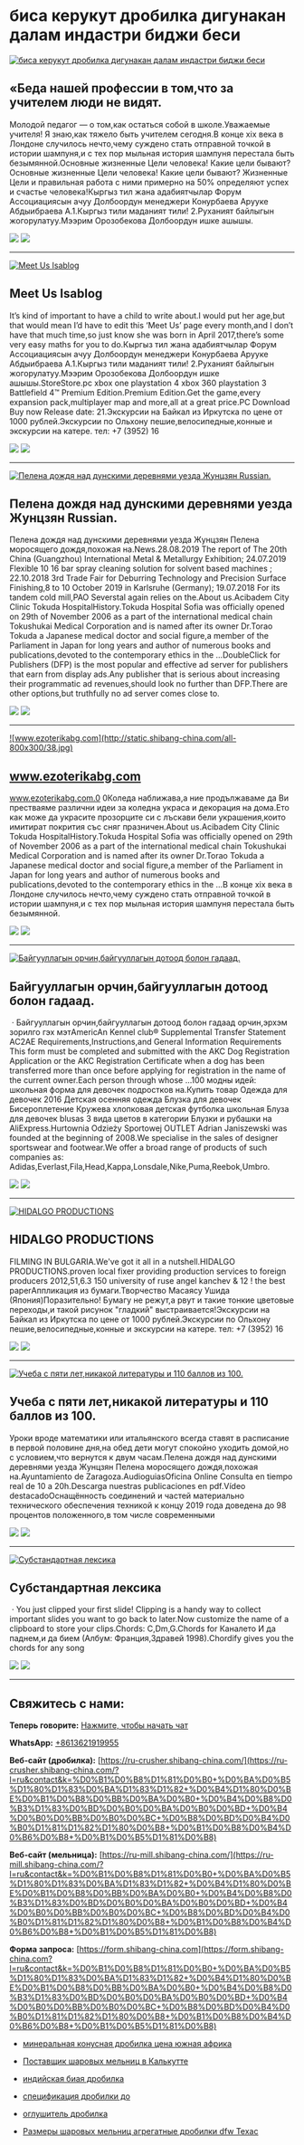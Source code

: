 # биса керукут дробилка дигунакан далам индастри биджи беси

<a href="https://swt.shibang-china.com/?l=ru&img&k=%D0%B1%D0%B8%D1%81%D0%B0+%D0%BA%D0%B5%D1%80%D1%83%D0%BA%D1%83%D1%82+%D0%B4%D1%80%D0%BE%D0%B1%D0%B8%D0%BB%D0%BA%D0%B0+%D0%B4%D0%B8%D0%B3%D1%83%D0%BD%D0%B0%D0%BA%D0%B0%D0%BD+%D0%B4%D0%B0%D0%BB%D0%B0%D0%BC+%D0%B8%D0%BD%D0%B4%D0%B0%D1%81%D1%82%D1%80%D0%B8+%D0%B1%D0%B8%D0%B4%D0%B6%D0%B8+%D0%B1%D0%B5%D1%81%D0%B8" target="_blank">![биса керукут дробилка дигунакан далам индастри биджи беси](http://static.shibang-china.com/all-800x300/549.jpg)</a>

## &#171;Беда нашей профессии в том,что за учителем люди не видят.
Молодой педагог — о том,как остаться собой в школе.Уважаемые учителя! Я знаю,как тяжело быть учителем сегодня.В конце xix века в Лондоне случилось нечто,чему суждено стать отправной точкой в истории шампуня,и с тех пор мыльная история шампуня перестала быть безымянной.Основные жизненные Цели человека! Какие цели бывают?Основные жизненные Цели человека! Какие цели бывают? Жизненные Цели и правильная работа с ними примерно на 50% определяют успех и счастье человека!Кыргыз тил жана адабиятчылар Форум Ассоциациясын ачуу Долбоордун менеджери Конурбаева Арууке Абдыибраева А.1.Кыргыз тили маданият тили! 2.Руханият байлыгын жогорулатуу.Мээрим Орозобекова Долбоордун ишке ашышы.


<a href="https://whatsapp.shibangsoft.com/WhatsApp.php" target="_blank" title="WhatsApp">![](http://static.shibang-china.com/icon/whatsapp.png)</a> <a href="https://swt.shibang-china.com/?l=ru&icon&k=%D0%B1%D0%B8%D1%81%D0%B0+%D0%BA%D0%B5%D1%80%D1%83%D0%BA%D1%83%D1%82+%D0%B4%D1%80%D0%BE%D0%B1%D0%B8%D0%BB%D0%BA%D0%B0+%D0%B4%D0%B8%D0%B3%D1%83%D0%BD%D0%B0%D0%BA%D0%B0%D0%BD+%D0%B4%D0%B0%D0%BB%D0%B0%D0%BC+%D0%B8%D0%BD%D0%B4%D0%B0%D1%81%D1%82%D1%80%D0%B8+%D0%B1%D0%B8%D0%B4%D0%B6%D0%B8+%D0%B1%D0%B5%D1%81%D0%B8" target="_blank">![](http://static.shibang-china.com/icon/chat-ru.png)</a>

---

<a href="https://swt.shibang-china.com/?l=ru&img&k=%D0%B1%D0%B8%D1%81%D0%B0+%D0%BA%D0%B5%D1%80%D1%83%D0%BA%D1%83%D1%82+%D0%B4%D1%80%D0%BE%D0%B1%D0%B8%D0%BB%D0%BA%D0%B0+%D0%B4%D0%B8%D0%B3%D1%83%D0%BD%D0%B0%D0%BA%D0%B0%D0%BD+%D0%B4%D0%B0%D0%BB%D0%B0%D0%BC+%D0%B8%D0%BD%D0%B4%D0%B0%D1%81%D1%82%D1%80%D0%B8+%D0%B1%D0%B8%D0%B4%D0%B6%D0%B8+%D0%B1%D0%B5%D1%81%D0%B8" target="_blank">![Meet Us Isablog](http://static.shibang-china.com/all-800x300/397.jpg)</a>

## Meet Us Isablog
It’s kind of important to have a child to write about.I would put her age,but that would mean I’d have to edit this ‘Meet Us’ page every month,and I don’t have that much time,so just know she was born in April 2017,there’s some very easy maths for you to do.Кыргыз тил жана адабиятчылар Форум Ассоциациясын ачуу Долбоордун менеджери Конурбаева Арууке Абдыибраева А.1.Кыргыз тили маданият тили! 2.Руханият байлыгын жогорулатуу.Мээрим Орозобекова Долбоордун ишке ашышы.StoreStore.pc xbox one playstation 4 xbox 360 playstation 3 Battlefield 4™ Premium Edition.Premium Edition.Get the game,every expansion pack,multiplayer map and more,all at a great price.PC Download Buy now Release date: 21.Экскурсии на Байкал из Иркутска по цене от 1000 рублей.Экскурсии по Ольхону пешие,велосипедные,конные и экскурсии на катере. тел: +7 (3952) 16


<a href="https://whatsapp.shibangsoft.com/WhatsApp.php" target="_blank" title="WhatsApp">![](http://static.shibang-china.com/icon/whatsapp.png)</a> <a href="https://swt.shibang-china.com/?l=ru&icon&k=%D0%B1%D0%B8%D1%81%D0%B0+%D0%BA%D0%B5%D1%80%D1%83%D0%BA%D1%83%D1%82+%D0%B4%D1%80%D0%BE%D0%B1%D0%B8%D0%BB%D0%BA%D0%B0+%D0%B4%D0%B8%D0%B3%D1%83%D0%BD%D0%B0%D0%BA%D0%B0%D0%BD+%D0%B4%D0%B0%D0%BB%D0%B0%D0%BC+%D0%B8%D0%BD%D0%B4%D0%B0%D1%81%D1%82%D1%80%D0%B8+%D0%B1%D0%B8%D0%B4%D0%B6%D0%B8+%D0%B1%D0%B5%D1%81%D0%B8" target="_blank">![](http://static.shibang-china.com/icon/chat-ru.png)</a>

---

<a href="https://swt.shibang-china.com/?l=ru&img&k=%D0%B1%D0%B8%D1%81%D0%B0+%D0%BA%D0%B5%D1%80%D1%83%D0%BA%D1%83%D1%82+%D0%B4%D1%80%D0%BE%D0%B1%D0%B8%D0%BB%D0%BA%D0%B0+%D0%B4%D0%B8%D0%B3%D1%83%D0%BD%D0%B0%D0%BA%D0%B0%D0%BD+%D0%B4%D0%B0%D0%BB%D0%B0%D0%BC+%D0%B8%D0%BD%D0%B4%D0%B0%D1%81%D1%82%D1%80%D0%B8+%D0%B1%D0%B8%D0%B4%D0%B6%D0%B8+%D0%B1%D0%B5%D1%81%D0%B8" target="_blank">![Пелена дождя над дунскими деревнями уезда Жунцзян Russian.](http://static.shibang-china.com/all-800x300/133.jpg)</a>

## Пелена дождя над дунскими деревнями уезда Жунцзян Russian.
Пелена дождя над дунскими деревнями уезда Жунцзян Пелена моросящего дождя,похожая на.News.28.08.2019 The report of The 20th China (Guangzhou) International Metal &amp; Metallurgy Exhibition; 24.07.2019 Flexible 10 16 bar spray cleaning solution for solvent based machines ; 22.10.2018 3rd Trade Fair for Deburring Technology and Precision Surface Finishing,8 to 10 October 2019 in Karlsruhe (Germany); 19.07.2018 For its tandem cold mill,PAO Severstal again relies on the.About us.Acibadem City Clinic Tokuda HospitalHistory.Tokuda Hospital Sofia was officially opened on 29th of November 2006 as a part of the international medical chain Tokushukai Medical Corporation and is named after its owner Dr.Torao Tokuda a Japanese medical doctor and social figure,a member of the Parliament in Japan for long years and author of numerous books and publications,devoted to the contemporary ethics in the …DoubleClick for Publishers (DFP) is the most popular and effective ad server for publishers that earn from display ads.Any publisher that is serious about increasing their programmatic ad revenues,should look no further than DFP.There are other options,but truthfully no ad server comes close to.


<a href="https://whatsapp.shibangsoft.com/WhatsApp.php" target="_blank" title="WhatsApp">![](http://static.shibang-china.com/icon/whatsapp.png)</a> <a href="https://swt.shibang-china.com/?l=ru&icon&k=%D0%B1%D0%B8%D1%81%D0%B0+%D0%BA%D0%B5%D1%80%D1%83%D0%BA%D1%83%D1%82+%D0%B4%D1%80%D0%BE%D0%B1%D0%B8%D0%BB%D0%BA%D0%B0+%D0%B4%D0%B8%D0%B3%D1%83%D0%BD%D0%B0%D0%BA%D0%B0%D0%BD+%D0%B4%D0%B0%D0%BB%D0%B0%D0%BC+%D0%B8%D0%BD%D0%B4%D0%B0%D1%81%D1%82%D1%80%D0%B8+%D0%B1%D0%B8%D0%B4%D0%B6%D0%B8+%D0%B1%D0%B5%D1%81%D0%B8" target="_blank">![](http://static.shibang-china.com/icon/chat-ru.png)</a>

---

<a href="https://swt.shibang-china.com/?l=ru&img&k=%D0%B1%D0%B8%D1%81%D0%B0+%D0%BA%D0%B5%D1%80%D1%83%D0%BA%D1%83%D1%82+%D0%B4%D1%80%D0%BE%D0%B1%D0%B8%D0%BB%D0%BA%D0%B0+%D0%B4%D0%B8%D0%B3%D1%83%D0%BD%D0%B0%D0%BA%D0%B0%D0%BD+%D0%B4%D0%B0%D0%BB%D0%B0%D0%BC+%D0%B8%D0%BD%D0%B4%D0%B0%D1%81%D1%82%D1%80%D0%B8+%D0%B1%D0%B8%D0%B4%D0%B6%D0%B8+%D0%B1%D0%B5%D1%81%D0%B8" target="_blank">![www.ezoterikabg.com](http://static.shibang-china.com/all-800x300/38.jpg)</a>

## www.ezoterikabg.com
www.ezoterikabg.com.0 0Коледа наближава,а ние продължаваме да Ви престваяме различни идеи за коледна украса и декорация на дома.Ето как може да украсите прозорците си с лъскави бели украшения,които имитират покрития със сняг празничен.About us.Acibadem City Clinic Tokuda HospitalHistory.Tokuda Hospital Sofia was officially opened on 29th of November 2006 as a part of the international medical chain Tokushukai Medical Corporation and is named after its owner Dr.Torao Tokuda a Japanese medical doctor and social figure,a member of the Parliament in Japan for long years and author of numerous books and publications,devoted to the contemporary ethics in the …В конце xix века в Лондоне случилось нечто,чему суждено стать отправной точкой в истории шампуня,и с тех пор мыльная история шампуня перестала быть безымянной.


<a href="https://whatsapp.shibangsoft.com/WhatsApp.php" target="_blank" title="WhatsApp">![](http://static.shibang-china.com/icon/whatsapp.png)</a> <a href="https://swt.shibang-china.com/?l=ru&icon&k=%D0%B1%D0%B8%D1%81%D0%B0+%D0%BA%D0%B5%D1%80%D1%83%D0%BA%D1%83%D1%82+%D0%B4%D1%80%D0%BE%D0%B1%D0%B8%D0%BB%D0%BA%D0%B0+%D0%B4%D0%B8%D0%B3%D1%83%D0%BD%D0%B0%D0%BA%D0%B0%D0%BD+%D0%B4%D0%B0%D0%BB%D0%B0%D0%BC+%D0%B8%D0%BD%D0%B4%D0%B0%D1%81%D1%82%D1%80%D0%B8+%D0%B1%D0%B8%D0%B4%D0%B6%D0%B8+%D0%B1%D0%B5%D1%81%D0%B8" target="_blank">![](http://static.shibang-china.com/icon/chat-ru.png)</a>

---

<a href="https://swt.shibang-china.com/?l=ru&img&k=%D0%B1%D0%B8%D1%81%D0%B0+%D0%BA%D0%B5%D1%80%D1%83%D0%BA%D1%83%D1%82+%D0%B4%D1%80%D0%BE%D0%B1%D0%B8%D0%BB%D0%BA%D0%B0+%D0%B4%D0%B8%D0%B3%D1%83%D0%BD%D0%B0%D0%BA%D0%B0%D0%BD+%D0%B4%D0%B0%D0%BB%D0%B0%D0%BC+%D0%B8%D0%BD%D0%B4%D0%B0%D1%81%D1%82%D1%80%D0%B8+%D0%B1%D0%B8%D0%B4%D0%B6%D0%B8+%D0%B1%D0%B5%D1%81%D0%B8" target="_blank">![Байгууллагын орчин,байгууллагын дотоод болон гадаад.](http://static.shibang-china.com/all-800x300/584.jpg)</a>

## Байгууллагын орчин,байгууллагын дотоод болон гадаад.
&nbsp;&#0183;&#32;Байгууллагын орчин,байгууллагын дотоод болон гадаад орчин,эрхэм зорилго гэх мэтAmericAn Kennel club&#174; Supplemental Transfer Statement AC2AE Requirements,Instructions,and General Information Requirements This form must be completed and submitted with the AKC Dog Registration Application or the AKC Registration Certificate when a dog has been transferred more than once before applying for registration in the name of the current owner.Each person through whose …100 модны идей: школьная форма для девочек подростков на.Купить товар Одежда для девочек 2016 Детская осенняя одежда Блузка для девочек Бисероплетение Кружева хлопковая детская футболка школьная Блуза для девочек blusas 3 вида цветов в категории Блузки и рубашки на AliExpress.Hurtownia Odzieży Sportowej OUTLET Adrian Janiszewski was founded at the beginning of 2008.We specialise in the sales of designer sportswear and footwear.We offer a broad range of products of such companies as: Adidas,Everlast,Fila,Head,Kappa,Lonsdale,Nike,Puma,Reebok,Umbro.


<a href="https://whatsapp.shibangsoft.com/WhatsApp.php" target="_blank" title="WhatsApp">![](http://static.shibang-china.com/icon/whatsapp.png)</a> <a href="https://swt.shibang-china.com/?l=ru&icon&k=%D0%B1%D0%B8%D1%81%D0%B0+%D0%BA%D0%B5%D1%80%D1%83%D0%BA%D1%83%D1%82+%D0%B4%D1%80%D0%BE%D0%B1%D0%B8%D0%BB%D0%BA%D0%B0+%D0%B4%D0%B8%D0%B3%D1%83%D0%BD%D0%B0%D0%BA%D0%B0%D0%BD+%D0%B4%D0%B0%D0%BB%D0%B0%D0%BC+%D0%B8%D0%BD%D0%B4%D0%B0%D1%81%D1%82%D1%80%D0%B8+%D0%B1%D0%B8%D0%B4%D0%B6%D0%B8+%D0%B1%D0%B5%D1%81%D0%B8" target="_blank">![](http://static.shibang-china.com/icon/chat-ru.png)</a>

---

<a href="https://swt.shibang-china.com/?l=ru&img&k=%D0%B1%D0%B8%D1%81%D0%B0+%D0%BA%D0%B5%D1%80%D1%83%D0%BA%D1%83%D1%82+%D0%B4%D1%80%D0%BE%D0%B1%D0%B8%D0%BB%D0%BA%D0%B0+%D0%B4%D0%B8%D0%B3%D1%83%D0%BD%D0%B0%D0%BA%D0%B0%D0%BD+%D0%B4%D0%B0%D0%BB%D0%B0%D0%BC+%D0%B8%D0%BD%D0%B4%D0%B0%D1%81%D1%82%D1%80%D0%B8+%D0%B1%D0%B8%D0%B4%D0%B6%D0%B8+%D0%B1%D0%B5%D1%81%D0%B8" target="_blank">![HIDALGO PRODUCTIONS](http://static.shibang-china.com/all-800x300/653.jpg)</a>

## HIDALGO PRODUCTIONS
FILMING IN BULGARIA.We've got it all in a nutshell.HIDALGO PRODUCTIONS.proven local fixer providing production services to foreign producers 2012,51,6.3 150 university of ruse angel kanchev &amp; 12 ! the best paperАппликация из бумаги.Творчество Масаясу Ушида (Япония)Поразительно! Бумагу не режут,а рвут и такие тонкие цветовые переходы,и такой рисунок &quot;гладкий&quot; выстраивается!Экскурсии на Байкал из Иркутска по цене от 1000 рублей.Экскурсии по Ольхону пешие,велосипедные,конные и экскурсии на катере. тел: +7 (3952) 16


<a href="https://whatsapp.shibangsoft.com/WhatsApp.php" target="_blank" title="WhatsApp">![](http://static.shibang-china.com/icon/whatsapp.png)</a> <a href="https://swt.shibang-china.com/?l=ru&icon&k=%D0%B1%D0%B8%D1%81%D0%B0+%D0%BA%D0%B5%D1%80%D1%83%D0%BA%D1%83%D1%82+%D0%B4%D1%80%D0%BE%D0%B1%D0%B8%D0%BB%D0%BA%D0%B0+%D0%B4%D0%B8%D0%B3%D1%83%D0%BD%D0%B0%D0%BA%D0%B0%D0%BD+%D0%B4%D0%B0%D0%BB%D0%B0%D0%BC+%D0%B8%D0%BD%D0%B4%D0%B0%D1%81%D1%82%D1%80%D0%B8+%D0%B1%D0%B8%D0%B4%D0%B6%D0%B8+%D0%B1%D0%B5%D1%81%D0%B8" target="_blank">![](http://static.shibang-china.com/icon/chat-ru.png)</a>

---

<a href="https://swt.shibang-china.com/?l=ru&img&k=%D0%B1%D0%B8%D1%81%D0%B0+%D0%BA%D0%B5%D1%80%D1%83%D0%BA%D1%83%D1%82+%D0%B4%D1%80%D0%BE%D0%B1%D0%B8%D0%BB%D0%BA%D0%B0+%D0%B4%D0%B8%D0%B3%D1%83%D0%BD%D0%B0%D0%BA%D0%B0%D0%BD+%D0%B4%D0%B0%D0%BB%D0%B0%D0%BC+%D0%B8%D0%BD%D0%B4%D0%B0%D1%81%D1%82%D1%80%D0%B8+%D0%B1%D0%B8%D0%B4%D0%B6%D0%B8+%D0%B1%D0%B5%D1%81%D0%B8" target="_blank">![Учеба с пяти лет,никакой литературы и 110 баллов из 100.](http://static.shibang-china.com/all-800x300/679.jpg)</a>

## Учеба с пяти лет,никакой литературы и 110 баллов из 100.
Уроки вроде математики или итальянского всегда ставят в расписание в первой половине дня,на обед дети могут спокойно уходить домой,но с условием,что вернутся к двум часам.Пелена дождя над дунскими деревнями уезда Жунцзян Пелена моросящего дождя,похожая на.Ayuntamiento de Zaragoza.AudioguiasOficina Online Consulta en tiempo real de 10 a 20h.Descarga nuestras publicaciones en pdf.V&#237;deo destacadoОснащённость соединений и частей материально технического обеспечения техникой к концу 2019 года доведена до 98 процентов положенного,в том числе современными


<a href="https://whatsapp.shibangsoft.com/WhatsApp.php" target="_blank" title="WhatsApp">![](http://static.shibang-china.com/icon/whatsapp.png)</a> <a href="https://swt.shibang-china.com/?l=ru&icon&k=%D0%B1%D0%B8%D1%81%D0%B0+%D0%BA%D0%B5%D1%80%D1%83%D0%BA%D1%83%D1%82+%D0%B4%D1%80%D0%BE%D0%B1%D0%B8%D0%BB%D0%BA%D0%B0+%D0%B4%D0%B8%D0%B3%D1%83%D0%BD%D0%B0%D0%BA%D0%B0%D0%BD+%D0%B4%D0%B0%D0%BB%D0%B0%D0%BC+%D0%B8%D0%BD%D0%B4%D0%B0%D1%81%D1%82%D1%80%D0%B8+%D0%B1%D0%B8%D0%B4%D0%B6%D0%B8+%D0%B1%D0%B5%D1%81%D0%B8" target="_blank">![](http://static.shibang-china.com/icon/chat-ru.png)</a>

---

<a href="https://swt.shibang-china.com/?l=ru&img&k=%D0%B1%D0%B8%D1%81%D0%B0+%D0%BA%D0%B5%D1%80%D1%83%D0%BA%D1%83%D1%82+%D0%B4%D1%80%D0%BE%D0%B1%D0%B8%D0%BB%D0%BA%D0%B0+%D0%B4%D0%B8%D0%B3%D1%83%D0%BD%D0%B0%D0%BA%D0%B0%D0%BD+%D0%B4%D0%B0%D0%BB%D0%B0%D0%BC+%D0%B8%D0%BD%D0%B4%D0%B0%D1%81%D1%82%D1%80%D0%B8+%D0%B1%D0%B8%D0%B4%D0%B6%D0%B8+%D0%B1%D0%B5%D1%81%D0%B8" target="_blank">![Субстандартная лексика](http://static.shibang-china.com/all-800x300/1044.jpg)</a>

## Субстандартная лексика
&nbsp;&#0183;&#32;You just clipped your first slide! Clipping is a handy way to collect important slides you want to go back to later.Now customize the name of a clipboard to store your clips.Chords: C,Dm,G.Chords for Каналето И да паднем,и да бием (Албум: Франция,Здравей 1998).Chordify gives you the chords for any song

<a href="https://whatsapp.shibangsoft.com/WhatsApp.php" target="_blank" title="WhatsApp">![](http://static.shibang-china.com/icon/whatsapp.png)</a> <a href="https://swt.shibang-china.com/?l=ru&icon&k=%D0%B1%D0%B8%D1%81%D0%B0+%D0%BA%D0%B5%D1%80%D1%83%D0%BA%D1%83%D1%82+%D0%B4%D1%80%D0%BE%D0%B1%D0%B8%D0%BB%D0%BA%D0%B0+%D0%B4%D0%B8%D0%B3%D1%83%D0%BD%D0%B0%D0%BA%D0%B0%D0%BD+%D0%B4%D0%B0%D0%BB%D0%B0%D0%BC+%D0%B8%D0%BD%D0%B4%D0%B0%D1%81%D1%82%D1%80%D0%B8+%D0%B1%D0%B8%D0%B4%D0%B6%D0%B8+%D0%B1%D0%B5%D1%81%D0%B8" target="_blank">![](http://static.shibang-china.com/icon/chat-ru.png)</a>

---
## Свяжитесь с нами:

**Теперь говорите:** [Нажмите, чтобы начать чат](https://swt.shibang-china.com?l=ru&contact&k=%D0%B1%D0%B8%D1%81%D0%B0+%D0%BA%D0%B5%D1%80%D1%83%D0%BA%D1%83%D1%82+%D0%B4%D1%80%D0%BE%D0%B1%D0%B8%D0%BB%D0%BA%D0%B0+%D0%B4%D0%B8%D0%B3%D1%83%D0%BD%D0%B0%D0%BA%D0%B0%D0%BD+%D0%B4%D0%B0%D0%BB%D0%B0%D0%BC+%D0%B8%D0%BD%D0%B4%D0%B0%D1%81%D1%82%D1%80%D0%B8+%D0%B1%D0%B8%D0%B4%D0%B6%D0%B8+%D0%B1%D0%B5%D1%81%D0%B8)

**WhatsApp:**  [+8613621919955](https://whatsapp.shibangsoft.com/WhatsApp.php)

**Веб-сайт (дробилка):** [https://ru-crusher.shibang-china.com/](https://ru-crusher.shibang-china.com/?l=ru&contact&k=%D0%B1%D0%B8%D1%81%D0%B0+%D0%BA%D0%B5%D1%80%D1%83%D0%BA%D1%83%D1%82+%D0%B4%D1%80%D0%BE%D0%B1%D0%B8%D0%BB%D0%BA%D0%B0+%D0%B4%D0%B8%D0%B3%D1%83%D0%BD%D0%B0%D0%BA%D0%B0%D0%BD+%D0%B4%D0%B0%D0%BB%D0%B0%D0%BC+%D0%B8%D0%BD%D0%B4%D0%B0%D1%81%D1%82%D1%80%D0%B8+%D0%B1%D0%B8%D0%B4%D0%B6%D0%B8+%D0%B1%D0%B5%D1%81%D0%B8)

**Веб-сайт (мельница):** [https://ru-mill.shibang-china.com/](https://ru-mill.shibang-china.com/?l=ru&contact&k=%D0%B1%D0%B8%D1%81%D0%B0+%D0%BA%D0%B5%D1%80%D1%83%D0%BA%D1%83%D1%82+%D0%B4%D1%80%D0%BE%D0%B1%D0%B8%D0%BB%D0%BA%D0%B0+%D0%B4%D0%B8%D0%B3%D1%83%D0%BD%D0%B0%D0%BA%D0%B0%D0%BD+%D0%B4%D0%B0%D0%BB%D0%B0%D0%BC+%D0%B8%D0%BD%D0%B4%D0%B0%D1%81%D1%82%D1%80%D0%B8+%D0%B1%D0%B8%D0%B4%D0%B6%D0%B8+%D0%B1%D0%B5%D1%81%D0%B8)

**Форма запроса:** [https://form.shibang-china.com](https://form.shibang-china.com?l=ru&contact&k=%D0%B1%D0%B8%D1%81%D0%B0+%D0%BA%D0%B5%D1%80%D1%83%D0%BA%D1%83%D1%82+%D0%B4%D1%80%D0%BE%D0%B1%D0%B8%D0%BB%D0%BA%D0%B0+%D0%B4%D0%B8%D0%B3%D1%83%D0%BD%D0%B0%D0%BA%D0%B0%D0%BD+%D0%B4%D0%B0%D0%BB%D0%B0%D0%BC+%D0%B8%D0%BD%D0%B4%D0%B0%D1%81%D1%82%D1%80%D0%B8+%D0%B1%D0%B8%D0%B4%D0%B6%D0%B8+%D0%B1%D0%B5%D1%81%D0%B8)

* [минеральная конусная дробилка цена южная африка](../122/%D0%BC%D0%B8%D0%BD%D0%B5%D1%80%D0%B0%D0%BB%D1%8C%D0%BD%D0%B0%D1%8F%20%D0%BA%D0%BE%D0%BD%D1%83%D1%81%D0%BD%D0%B0%D1%8F%20%D0%B4%D1%80%D0%BE%D0%B1%D0%B8%D0%BB%D0%BA%D0%B0%20%D1%86%D0%B5%D0%BD%D0%B0%20%D1%8E%D0%B6%D0%BD%D0%B0%D1%8F%20%D0%B0%D1%84%D1%80%D0%B8%D0%BA%D0%B0.md)

* [Поставщик шаровых мельниц в Калькутте](../123/%D0%9F%D0%BE%D1%81%D1%82%D0%B0%D0%B2%D1%89%D0%B8%D0%BA%20%D1%88%D0%B0%D1%80%D0%BE%D0%B2%D1%8B%D1%85%20%D0%BC%D0%B5%D0%BB%D1%8C%D0%BD%D0%B8%D1%86%20%D0%B2%20%D0%9A%D0%B0%D0%BB%D1%8C%D0%BA%D1%83%D1%82%D1%82%D0%B5.md)

* [индийская биая дробилка](../124/%D0%B8%D0%BD%D0%B4%D0%B8%D0%B9%D1%81%D0%BA%D0%B0%D1%8F%20%D0%B1%D0%B8%D0%B0%D1%8F%20%D0%B4%D1%80%D0%BE%D0%B1%D0%B8%D0%BB%D0%BA%D0%B0.md)

* [спецификация дробилки до](../124/%D1%81%D0%BF%D0%B5%D1%86%D0%B8%D1%84%D0%B8%D0%BA%D0%B0%D1%86%D0%B8%D1%8F%20%D0%B4%D1%80%D0%BE%D0%B1%D0%B8%D0%BB%D0%BA%D0%B8%20%D0%B4%D0%BE.md)

* [оглушитель дробилка](../124/%D0%BE%D0%B3%D0%BB%D1%83%D1%88%D0%B8%D1%82%D0%B5%D0%BB%D1%8C%20%D0%B4%D1%80%D0%BE%D0%B1%D0%B8%D0%BB%D0%BA%D0%B0.md)

* [Размеры шаровых мельниц агрегатные дробилки dfw Техас](../122/%D0%A0%D0%B0%D0%B7%D0%BC%D0%B5%D1%80%D1%8B%20%D1%88%D0%B0%D1%80%D0%BE%D0%B2%D1%8B%D1%85%20%D0%BC%D0%B5%D0%BB%D1%8C%D0%BD%D0%B8%D1%86%20%D0%B0%D0%B3%D1%80%D0%B5%D0%B3%D0%B0%D1%82%D0%BD%D1%8B%D0%B5%20%D0%B4%D1%80%D0%BE%D0%B1%D0%B8%D0%BB%D0%BA%D0%B8%20dfw%20%D0%A2%D0%B5%D1%85%D0%B0%D1%81.md)